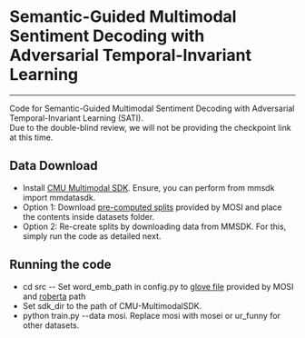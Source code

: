 # Semantic-Guided Multimodal Sentiment Decoding with Adversarial Temporal-Invariant Learning 
-----------------------------------------------------------------------------------------------------------------------------------
Code for Semantic-Guided Multimodal Sentiment Decoding with Adversarial Temporal-Invariant Learning  (SATI).  
Due to the double-blind review, we will not be providing the checkpoint link at this time.
<!-- Our checkpints can be download from [here](https://drive.google.com/drive/folders/11umrB8wphhYgMyBPAU7q5MXQ1yOepd0s?usp=drive_link).' -->

## **Data Download**
- Install [CMU Multimodal SDK](https://github.com/CMU-MultiComp-Lab/CMU-MultimodalSDK). Ensure, you can perform from mmsdk import mmdatasdk.
- Option 1: Download [pre-computed splits](https://drive.google.com/drive/folders/1IBwWNH0XjPnZWaAlP1U2tIJH6Rb3noMI) provided by MOSI and place the contents inside datasets folder.
- Option 2: Re-create splits by downloading data from MMSDK. For this, simply run the code as detailed next.

## **Running the code**
- cd src
-- Set word_emb_path in config.py to [glove file](http://nlp.stanford.edu/data/glove.840B.300d.zip) provided by MOSI and [roberta](https://drive.google.com/file/d/1KsZGuAP_s68WyU3wOZ2hZ7vcf7HB0zj3/view?usp=drive_link) path
- Set sdk_dir to the path of CMU-MultimodalSDK.
- python train.py --data mosi. Replace mosi with mosei or ur_funny for other datasets.

